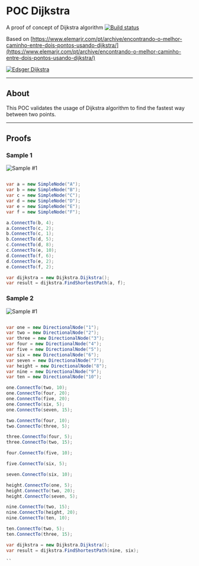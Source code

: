 # POC Dijkstra

A proof of concept of Dijkstra algorithm [![Build status](https://ci.appveyor.com/api/projects/status/2bmiw5bsdrwqg134?svg=true)](https://ci.appveyor.com/project/guibranco/poc-dijkstra)

Based on [https://www.elemarjr.com/pt/archive/encontrando-o-melhor-caminho-entre-dois-pontos-usando-dijkstra/](https://www.elemarjr.com/pt/archive/encontrando-o-melhor-caminho-entre-dois-pontos-usando-dijkstra/)

[![Edsger Dijkstra](https://raw.githubusercontent.com/guibranco/POC-Dijkstra/master/logo.jpg)](https://pt.wikipedia.org/wiki/Edsger_Dijkstra)

---

## About

This POC validates the usage of Dijkstra algorithm to find the fastest way between two points.

---

## Proofs

### Sample 1

![Sample #1](https://raw.githubusercontent.com/guibranco/POC-Dijkstra/master/Samples/sampleOne.jpg)

```cs

var a = new SimpleNode("A");
var b = new SimpleNode("B");
var c = new SimpleNode("C");
var d = new SimpleNode("D");
var e = new SimpleNode("E");
var f = new SimpleNode("F");

a.ConnectTo(b, 4);
a.ConnectTo(c, 2);
b.ConnectTo(c, 1);
b.ConnectTo(d, 5);
c.ConnectTo(d, 8);
c.ConnectTo(e, 10);
d.ConnectTo(f, 6);
d.ConnectTo(e, 2);
e.ConnectTo(f, 2);

var dijkstra = new Dijkstra.Dijkstra();
var result = dijkstra.FindShortestPath(a, f);

```

### Sample 2

![Sample #1](https://raw.githubusercontent.com/guibranco/POC-Dijkstra/master/Samples/sampleTwo.jpg)

```cs

var one = new DirectionalNode("1");
var two = new DirectionalNode("2");
var three = new DirectionalNode("3");
var four = new DirectionalNode("4");
var five = new DirectionalNode("5");
var six = new DirectionalNode("6");
var seven = new DirectionalNode("7");
var height = new DirectionalNode("8");
var nine = new DirectionalNode("9");
var ten = new DirectionalNode("10");

one.ConnectTo(two, 10);
one.ConnectTo(four, 20);
one.ConnectTo(five, 20);
one.ConnectTo(six, 5);
one.ConnectTo(seven, 15);

two.ConnectTo(four, 10);
two.ConnectTo(three, 5);

three.ConnectTo(four, 5);
three.ConnectTo(two, 15);

four.ConnectTo(five, 10);

five.ConnectTo(six, 5);

seven.ConnectTo(six, 10);

height.ConnectTo(one, 5);
height.ConnectTo(two, 20);
height.ConnectTo(seven, 5);

nine.ConnectTo(two, 15);
nine.ConnectTo(height, 20);
nine.ConnectTo(ten, 10);

ten.ConnectTo(two, 5);
ten.ConnectTo(three, 15);

var dijkstra = new Dijkstra.Dijkstra();
var result = dijkstra.FindShortestPath(nine, six);

``